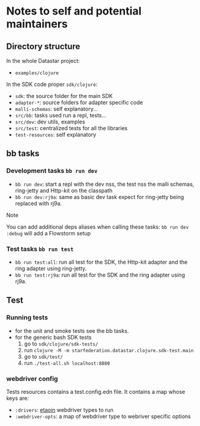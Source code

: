 # Notes to self and potential maintainers

## Directory structure

In the whole Datastar project:

- `examples/clojure`

In the SDK code proper `sdk/clojure`:

- `sdk`: the source folder for the main SDK
- `adapter-*`: source folders for adapter specific code
- `malli-schemas`: self explanatory...
- `src/bb`: tasks used run a repl, tests...
- `src/dev`: dev utils, examples
- `src/test`: centralized tests for all the libraries
- `test-resources`: self explanatory

## bb tasks

### Development tasks `bb run dev`

- `bb run dev`: start a repl with the dev nss, the test nss the malli schemas,
  ring-jetty and Http-kit on the classpath
- `bb run dev:rj9a`: same as basic dev task expect for ring-jetty being replaced
  with rj9a.

> [!note]
> You can add additional deps aliases when calling these tasks:
> `bb run dev :debug` will add a Flowstorm setup

### Test tasks `bb run test`

- `bb run test:all`: run all test for the SDK, the Http-kit adapter and the
  ring adapter using ring-jetty.
- `bb run test:rj9a`: run all test for the SDK and the ring adapter using rj9a.

## Test

### Running tests

- for the unit and smoke tests see the bb tasks.
- for the generic bash SDK tests
  1. go to `sdk/clojure/sdk-tests/`
  2. run `clojure -M -m starfederation.datastar.clojure.sdk-test.main`
  3. go to `sdk/test/`
  4. run `./test-all.sh localhost:8080`

### webdriver config

Tests resources contains a test.config.edn file. It contains a map whose keys
are:

- `:drivers`: [etaoin](https://github.com/clj-commons/etaoin) webdriver types to run
- `:webdriver-opts`: a map of webdriver type to webriver specific options
